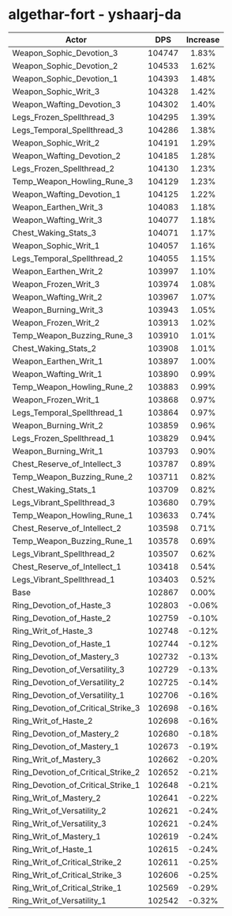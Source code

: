 # algethar-fort - yshaarj-da
| Actor | DPS | Increase |
|---|:---:|:---:|
|Weapon_Sophic_Devotion_3|104747|1.83%|
|Weapon_Sophic_Devotion_2|104533|1.62%|
|Weapon_Sophic_Devotion_1|104393|1.48%|
|Weapon_Sophic_Writ_3|104328|1.42%|
|Weapon_Wafting_Devotion_3|104302|1.40%|
|Legs_Frozen_Spellthread_3|104295|1.39%|
|Legs_Temporal_Spellthread_3|104286|1.38%|
|Weapon_Sophic_Writ_2|104191|1.29%|
|Weapon_Wafting_Devotion_2|104185|1.28%|
|Legs_Frozen_Spellthread_2|104130|1.23%|
|Temp_Weapon_Howling_Rune_3|104129|1.23%|
|Weapon_Wafting_Devotion_1|104125|1.22%|
|Weapon_Earthen_Writ_3|104083|1.18%|
|Weapon_Wafting_Writ_3|104077|1.18%|
|Chest_Waking_Stats_3|104071|1.17%|
|Weapon_Sophic_Writ_1|104057|1.16%|
|Legs_Temporal_Spellthread_2|104055|1.15%|
|Weapon_Earthen_Writ_2|103997|1.10%|
|Weapon_Frozen_Writ_3|103974|1.08%|
|Weapon_Wafting_Writ_2|103967|1.07%|
|Weapon_Burning_Writ_3|103943|1.05%|
|Weapon_Frozen_Writ_2|103913|1.02%|
|Temp_Weapon_Buzzing_Rune_3|103910|1.01%|
|Chest_Waking_Stats_2|103908|1.01%|
|Weapon_Earthen_Writ_1|103897|1.00%|
|Weapon_Wafting_Writ_1|103890|0.99%|
|Temp_Weapon_Howling_Rune_2|103883|0.99%|
|Weapon_Frozen_Writ_1|103868|0.97%|
|Legs_Temporal_Spellthread_1|103864|0.97%|
|Weapon_Burning_Writ_2|103859|0.96%|
|Legs_Frozen_Spellthread_1|103829|0.94%|
|Weapon_Burning_Writ_1|103793|0.90%|
|Chest_Reserve_of_Intellect_3|103787|0.89%|
|Temp_Weapon_Buzzing_Rune_2|103711|0.82%|
|Chest_Waking_Stats_1|103709|0.82%|
|Legs_Vibrant_Spellthread_3|103680|0.79%|
|Temp_Weapon_Howling_Rune_1|103633|0.74%|
|Chest_Reserve_of_Intellect_2|103598|0.71%|
|Temp_Weapon_Buzzing_Rune_1|103578|0.69%|
|Legs_Vibrant_Spellthread_2|103507|0.62%|
|Chest_Reserve_of_Intellect_1|103418|0.54%|
|Legs_Vibrant_Spellthread_1|103403|0.52%|
|Base|102867|0.00%|
|Ring_Devotion_of_Haste_3|102803|-0.06%|
|Ring_Devotion_of_Haste_2|102759|-0.10%|
|Ring_Writ_of_Haste_3|102748|-0.12%|
|Ring_Devotion_of_Haste_1|102744|-0.12%|
|Ring_Devotion_of_Mastery_3|102732|-0.13%|
|Ring_Devotion_of_Versatility_3|102729|-0.13%|
|Ring_Devotion_of_Versatility_2|102725|-0.14%|
|Ring_Devotion_of_Versatility_1|102706|-0.16%|
|Ring_Devotion_of_Critical_Strike_3|102698|-0.16%|
|Ring_Writ_of_Haste_2|102698|-0.16%|
|Ring_Devotion_of_Mastery_2|102680|-0.18%|
|Ring_Devotion_of_Mastery_1|102673|-0.19%|
|Ring_Writ_of_Mastery_3|102662|-0.20%|
|Ring_Devotion_of_Critical_Strike_2|102652|-0.21%|
|Ring_Devotion_of_Critical_Strike_1|102648|-0.21%|
|Ring_Writ_of_Mastery_2|102641|-0.22%|
|Ring_Writ_of_Versatility_2|102621|-0.24%|
|Ring_Writ_of_Versatility_3|102621|-0.24%|
|Ring_Writ_of_Mastery_1|102619|-0.24%|
|Ring_Writ_of_Haste_1|102615|-0.24%|
|Ring_Writ_of_Critical_Strike_2|102611|-0.25%|
|Ring_Writ_of_Critical_Strike_3|102606|-0.25%|
|Ring_Writ_of_Critical_Strike_1|102569|-0.29%|
|Ring_Writ_of_Versatility_1|102542|-0.32%|
